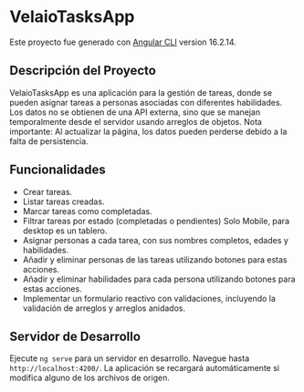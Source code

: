 # VelaioTasksApp

Este proyecto fue generado con [Angular CLI](https://github.com/angular/angular-cli) version 16.2.14.

## Descripción del Proyecto

VelaioTasksApp es una aplicación para la gestión de tareas, donde se pueden asignar tareas a personas asociadas con diferentes habilidades. Los datos no se obtienen de una API externa, sino que se manejan temporalmente desde el servidor usando arreglos de objetos. Nota importante: Al actualizar la página, los datos pueden perderse debido a la falta de persistencia.

## Funcionalidades
- Crear tareas. 
- Listar tareas creadas. 
- Marcar tareas como completadas. 
- Filtrar tareas por estado (completadas o pendientes) Solo Mobile, para desktop es un tablero. 
- Asignar personas a cada tarea, con sus nombres completos, edades y habilidades. 
- Añadir y eliminar personas de las tareas utilizando botones para estas acciones. 
- Añadir y eliminar habilidades para cada persona utilizando botones para estas acciones. 
- Implementar un formulario reactivo con validaciones, incluyendo la validación de 
arreglos y arreglos anidados. 

## Servidor de Desarrollo

Ejecute `ng serve` para un servidor en desarrollo. Navegue hasta `http://localhost:4200/`. La aplicación se recargará automáticamente si modifica alguno de los archivos de origen.
